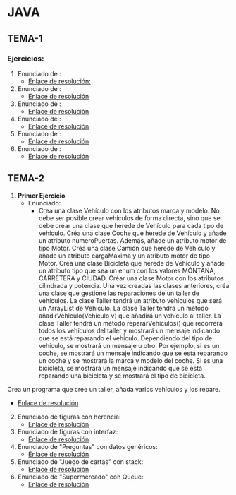 # JAVA

## TEMA-1

### Ejercicios:

1. Enunciado de :
   - [Enlace de resolución:]()
2. Enunciado de :
   - [Enlace de resolución]()
3. Enunciado de :
   - [Enlace de resolución]()
4. Enunciado de :
   - [Enlace de resolución]()
5. Enunciado de :
   - [Enlace de resolución]()
6. Enunciado de :
   - [Enlace de resolución]()

## TEMA-2

1. **Primer Ejercicio**
   - Enunciado:
      - Crea una clase Vehículo con los atributos marca y modelo. No debe ser posible crear vehículos de forma directa,
        sino que se debe créar una clase que herede de Vehículo
        para cada tipo de vehículo. Créa una clase Coche que herede de Vehículo y añade un atributo numeroPuertas.
        Además, añade un atributo motor de tipo Motor. Créa una clase
        Camión que herede de Vehículo y añade un atributo cargaMaxima y un atributo motor de tipo Motor. Créa una clase
        Bicicleta que herede de Vehículo y añade un atributo tipo
        que sea un enum con los valores MÓNTANA, CARRETERA y CIUDAD. Créar una clase Motor con los atributos cilindrada
        y potencia. Una vez creadas las clases anteriores, créa una
        clase que gestione las reparaciones de un taller de vehículos. La clase Taller tendrá un atributo vehículos que
        será un ArrayList de Vehículo.
        La clase Taller tendrá un método añadirVehiculo(Vehículo v) que añadirá un vehículo al taller. La clase Taller
        tendrá un método repararVehículos() que recorrerá todos los vehículos del taller y mostrará un mensaje indicando
        que se está reparando el vehículo. Dependiendo del tipo de vehículo, se mostrará un mensaje u otro. Por ejemplo,
        si es un coche, se mostrará un mensaje indicando que se está reparando un coche y se mostrará la marca y modelo
        del coche. Si es una bicicleta, se mostrará un mensaje indicando que se está reparando una bicicleta y se
        mostrará el tipo de bicicleta.

Crea un programa que cree un taller, añada varios vehículos y los repare.

- [Enlace de resolución](https://github.com/RBD-20002/JAVA/tree/main/2_Vehiculo)
2. Enunciado de figuras con herencia:
   - [Enlace de resolución](https://github.com/RBD-20002/JAVA/tree/main/2_Figura)
3. Enunciado de figuras con interfaz:
   - [Enlace de resolución](https://github.com/RBD-20002/JAVA/tree/main/2_Figuras)
4. Enunciado de "Preguntas" con datos genéricos:
   - [Enlace de resolución](https://github.com/RBD-20002/JAVA/tree/main/2_Pregunta)
5. Enunciado de "Juego de cartas" con stack:
   - [Enlace de resolución](https://github.com/RBD-20002/JAVA/tree/main/2_Carta)
6. Enunciado de "Supermercado" con Queue:
   - [Enlace de resolución](https://github.com/RBD-20002/JAVA/tree/main/2_SuperMercado)
